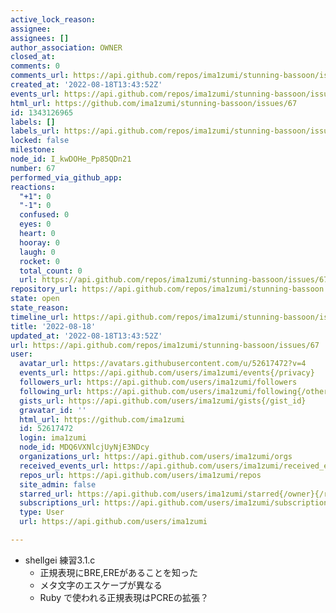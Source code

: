 ```yaml
---
active_lock_reason: 
assignee: 
assignees: []
author_association: OWNER
closed_at: 
comments: 0
comments_url: https://api.github.com/repos/ima1zumi/stunning-bassoon/issues/67/comments
created_at: '2022-08-18T13:43:52Z'
events_url: https://api.github.com/repos/ima1zumi/stunning-bassoon/issues/67/events
html_url: https://github.com/ima1zumi/stunning-bassoon/issues/67
id: 1343126965
labels: []
labels_url: https://api.github.com/repos/ima1zumi/stunning-bassoon/issues/67/labels{/name}
locked: false
milestone: 
node_id: I_kwDOHe_Pp85QDn21
number: 67
performed_via_github_app: 
reactions:
  "+1": 0
  "-1": 0
  confused: 0
  eyes: 0
  heart: 0
  hooray: 0
  laugh: 0
  rocket: 0
  total_count: 0
  url: https://api.github.com/repos/ima1zumi/stunning-bassoon/issues/67/reactions
repository_url: https://api.github.com/repos/ima1zumi/stunning-bassoon
state: open
state_reason: 
timeline_url: https://api.github.com/repos/ima1zumi/stunning-bassoon/issues/67/timeline
title: '2022-08-18'
updated_at: '2022-08-18T13:43:52Z'
url: https://api.github.com/repos/ima1zumi/stunning-bassoon/issues/67
user:
  avatar_url: https://avatars.githubusercontent.com/u/52617472?v=4
  events_url: https://api.github.com/users/ima1zumi/events{/privacy}
  followers_url: https://api.github.com/users/ima1zumi/followers
  following_url: https://api.github.com/users/ima1zumi/following{/other_user}
  gists_url: https://api.github.com/users/ima1zumi/gists{/gist_id}
  gravatar_id: ''
  html_url: https://github.com/ima1zumi
  id: 52617472
  login: ima1zumi
  node_id: MDQ6VXNlcjUyNjE3NDcy
  organizations_url: https://api.github.com/users/ima1zumi/orgs
  received_events_url: https://api.github.com/users/ima1zumi/received_events
  repos_url: https://api.github.com/users/ima1zumi/repos
  site_admin: false
  starred_url: https://api.github.com/users/ima1zumi/starred{/owner}{/repo}
  subscriptions_url: https://api.github.com/users/ima1zumi/subscriptions
  type: User
  url: https://api.github.com/users/ima1zumi

---
```

- shellgei 練習3.1.c
    - 正規表現にBRE,EREがあることを知った
    - メタ文字のエスケープが異なる
    - Ruby で使われる正規表現はPCREの拡張？